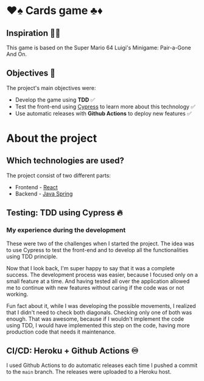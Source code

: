 # ♥♠ Cards game ♣♦

## Inspiration 🕵️‍♂️

This game is based on the Super Mario 64 Luigi's Minigame: Pair-a-Gone And On.

## Objectives 📃

The project's main objectives were:

- Develop the game using **TDD** ✅
- Test the front-end using [Cypress](https://www.cypress.io/) to learn more about this technology ✅
- Use automatic releases with **Github Actions** to deploy new features ✅

# About the project

## Which technologies are used?

The project consist of two different parts:

- Frontend - [React](https://es.reactjs.org)
- Backend - [Java Spring ](https://spring.io)

## Testing: TDD using Cypress 🔥

### My experience during the development 

These were two of the challenges when I started the project. The idea was to use Cypress to test the front-end and to develop all the functionalities using TDD principle. 

Now that I look back, I'm super happy to say that it was a complete success. The development process was easier, because I focused only on a small feature at a time. And having tested all over the application allowed me to continue with new features without caring if the code was or not working.

Fun fact about it, while I was developing the possible movements, I realized that I didn't need to check both diagonals. Checking only one of both was enough. That was awesome, because if I wouldn't implement the code using TDD, I would have implemented this step on the code, having more production code that needs it maintenance.

## CI/CD: Heroku + Github Actions ♾

I used Github Actions to do automatic releases each time I pushed a commit to the `main` branch. The releases were uploaded to a Heroku host.
